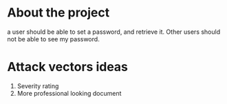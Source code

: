 # About the project

a user should be able to set a password, and retrieve it. Other users should not be able to see my password.

# Attack vectors ideas

1. Severity rating
2. More professional looking document
